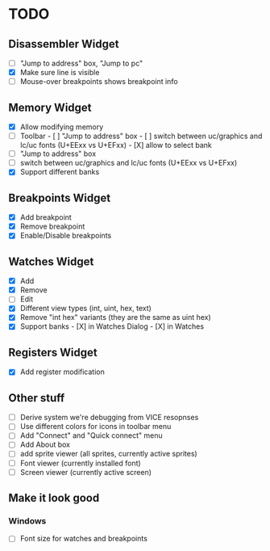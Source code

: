 # TODO

## Disassembler Widget
- [ ] "Jump to address" box, "Jump to pc"
- [X] Make sure line is visible
- [ ] Mouse-over breakpoints shows breakpoint info

## Memory Widget
- [X] Allow modifying memory
- [ ] Toolbar
      - [ ] "Jump to address" box
      - [ ] switch between uc/graphics and lc/uc fonts (U+EExx vs U+EFxx)
      - [X] allow to select bank
- [ ] "Jump to address" box
- [ ] switch between uc/graphics and lc/uc fonts (U+EExx vs U+EFxx)
- [X] Support different banks

## Breakpoints Widget
- [X] Add breakpoint
- [X] Remove breakpoint
- [X] Enable/Disable breakpoints

## Watches Widget
- [X] Add
- [X] Remove
- [ ] Edit
- [X] Different view types (int, uint, hex, text)
- [X] Remove "int hex" variants (they are the same as uint hex)
- [X] Support banks
      - [X] in Watches Dialog
      - [X] in Watches

## Registers Widget
- [X] Add register modification

## Other stuff
- [ ] Derive system we're debugging from VICE resopnses
- [ ] Use different colors for icons in toolbar menu
- [ ] Add "Connect" and "Quick connect" menu
- [ ] Add About box
- [ ] add sprite viewer (all sprites, currently active sprites)
- [ ] Font viewer (currently installed font)
- [ ] Screen viewer (currently active screen)

## Make it look good
### Windows
- [ ] Font size for watches and breakpoints
